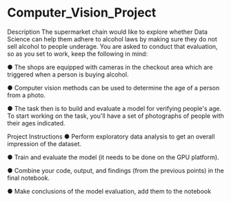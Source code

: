 # Computer_Vision_Project
Description
The supermarket chain would like to explore whether Data Science can help them adhere to alcohol laws by making sure they do not sell alcohol to people underage. You are asked to conduct that evaluation, so as you set to work, keep the following in mind:

● The shops are equipped with cameras in the checkout area which are triggered when a person is buying alcohol.

● Computer vision methods can be used to determine the age of a person from a photo.

● The task then is to build and evaluate a model for verifying people's age. To start working on the task, you'll have a set of photographs of people with their ages indicated.

Project Instructions
● Perform exploratory data analysis to get an overall impression of the dataset.

● Train and evaluate the model (it needs to be done on the GPU platform).

● Combine your code, output, and findings (from the previous points) in the final notebook.

● Make conclusions of the model evaluation, add them to the notebook
